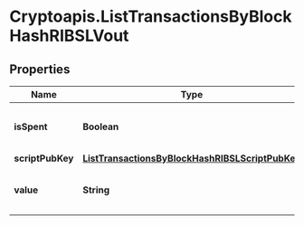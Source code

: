 # Cryptoapis.ListTransactionsByBlockHashRIBSLVout

## Properties

Name | Type | Description | Notes
------------ | ------------- | ------------- | -------------
**isSpent** | **Boolean** | Defines whether the output is spent or not. | 
**scriptPubKey** | [**ListTransactionsByBlockHashRIBSLScriptPubKey**](ListTransactionsByBlockHashRIBSLScriptPubKey.md) |  | 
**value** | **String** | Represents the sent/received amount. | 


